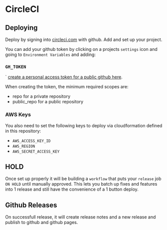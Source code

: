 # CircleCI

## Deploying

Deploy by signing into [circleci.com](http://circleci.com/) with github. Add and set up your project.

You can add your github token by clicking on a projects `settings` icon and going to `Environment Variables` and adding: 

### `GH_TOKEN`
`
[create a personal access token for a public github here](https://github.com/settings/tokens/new?scopes=public_repo). 

When creating the token, the minimum required scopes are:

- repo for a private repository
- public_repo for a public repository

### AWS Keys

You also need to set the following keys to deploy via cloudformation defined in this repository:

- `AWS_ACCESS_KEY_ID`
- `AWS_REGION`
- `AWS_SECRET_ACCESS_KEY`

## HOLD

Once set up properly it will be building a `workflow` that puts your `release` job `ON HOLD` until manually approved. This lets you batch up fixes and features into 1 release and still have the convenience of a 1 button deploy.

## Github Releases
On successfull release, it will create release notes and a new release and publish to github and github pages.
